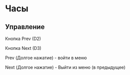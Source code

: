 # Часы

## Управление

Кнопка Prev (D2)

Кнопка Next (D3)

Prev (Долгое нажатие) - войти в меню

Next (Долгое нажатие) - Выйти из меню (в предыдущее)
